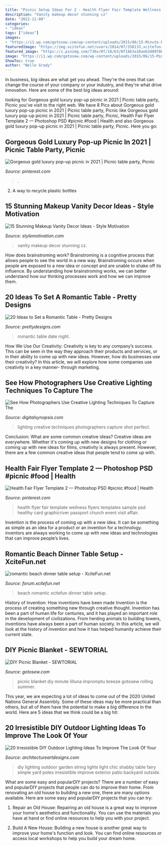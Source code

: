 ```yaml
---
title: "Picnic Setup Ideas For 2 - Health Flyer Fair Template Wellness Flyers Templates Sample Psd Healthy Card Graphicriver Passport Church Event Visit Affair"
description: "Vanity makeup decor stunning cz"
date: "2022-11-09"
categories:
- "ideas"
tags: ["ideas"]
images:
- "https://i1.wp.com/gotosew.com/wp-content/uploads/2015/06/15-Minute-Picnic-Blanket-e1433510929305.jpg?fit=700%2C1050&amp;ssl=1"
featuredImage: "https://img.xcitefun.net/users/2014/07/358133,xcitefun-romantic-beach-set-up-5.jpg"
featured_image: "https://i.pinimg.com/736x/0f/18/b3/0f18b3a10aeb2d89f869c636169ffbf5.jpg"
image: "https://i1.wp.com/gotosew.com/wp-content/uploads/2015/06/15-Minute-Picnic-Blanket-e1433510929305.jpg?fit=700%2C1050&amp;ssl=1"
ShowToc: true
author: "Nelle Grady"
---
```



In business, big ideas are what get you ahead. They're the ones that can change the course of your company or your industry, and they're what drive innovation. Here are some of the best big ideas around:

	

		
looking for Gorgeous gold luxury pop-up picnic in 2021 | Picnic table party, Picnic you've visit to the right web. We have 8 Pics about Gorgeous gold luxury pop-up picnic in 2021 | Picnic table party, Picnic like Gorgeous gold luxury pop-up picnic in 2021 | Picnic table party, Picnic, Health Fair Flyer Template 2 — Photoshop PSD #picnic #food | Health and also Gorgeous gold luxury pop-up picnic in 2021 | Picnic table party, Picnic. Here you go:
		
    
## Gorgeous Gold Luxury Pop-up Picnic In 2021 | Picnic Table Party, Picnic

<img loading=lazy src="https://i.pinimg.com/736x/22/84/a0/2284a0f6d638f1084ced9e4656f83030.jpg" onerror="this.onerror=null;this.src='https://tse4.mm.bing.net/th?id=OIP.fnFsmTxBTd4o2-3ii8QEfQHaLH&amp;pid=15.1';" alt="Gorgeous gold luxury pop-up picnic in 2021 | Picnic table party, Picnic">

_Source: pinterest.com_

>. 

	

2. A way to recycle plastic bottles 

    
## 15 Stunning Makeup Vanity Decor Ideas - Style Motivation

<img loading=lazy src="https://homebnc.com/homeimg/2017/02/04-makeup-vanity-ideas-homebnc.jpg" onerror="this.onerror=null;this.src='https://tse1.mm.bing.net/th?id=OIP.d88LjAJpdbRC3yXfOaOQGwHaJ3&amp;pid=15.1';" alt="15 Stunning Makeup Vanity Decor Ideas - Style Motivation">

_Source: stylemotivation.com_

>vanity makeup decor stunning cz. 

	

How does brainstroming work?
Brainstroming is a cognitive process that allows people to see the world in a new way. Brainstroming occurs when people are exposed to a new idea or concept and are unable to shake off its influence. By understanding how brainstroming works, we can better understand how our thinking processes work and how we can improve them.

    
## 20 Ideas To Set A Romantic Table - Pretty Designs

<img loading=lazy src="https://www.prettydesigns.com/wp-content/uploads/2015/08/20-ideas-to-set-a-romantic-table13.jpg" onerror="this.onerror=null;this.src='https://tse2.mm.bing.net/th?id=OIP.2IQ7SrVe--TlzsIdek4c3wHaLI&amp;pid=15.1';" alt="20 Ideas to Set a Romantic Table - Pretty Designs">

_Source: prettydesigns.com_

>romantic table date night. 

	

How We Use Our Creativity:
Creativity is key to any company’s success. This can be seen in the way they approach their products and services, or in their ability to come up with new ideas. However, how do businesses use their creativity? In this article, we will explore how some companies use creativity in a key manner- through marketing.

    
## See How Photographers Use Creative Lighting Techniques To Capture The

<img loading=lazy src="https://digitalsynopsis.com/wp-content/uploads/2016/09/photography-creative-lighting-techniques-11.jpg" onerror="this.onerror=null;this.src='https://tse4.mm.bing.net/th?id=OIP.ZDBTiyzQkomPX_9JmMYuTQHaLH&amp;pid=15.1';" alt="See How Photographers Use Creative Lighting Techniques To Capture The">

_Source: digitalsynopsis.com_

>lighting creative techniques photographers capture shot perfect. 

	

Conclusion: What are some common creative ideas?
Creative ideas are everywhere. Whether it's coming up with new designs for clothing or coming up with new ideas for films, creativity is always present. However, there are a few common creative ideas that people tend to come up with.

    
## Health Fair Flyer Template 2 — Photoshop PSD #picnic #food | Health

<img loading=lazy src="https://i.pinimg.com/736x/0f/18/b3/0f18b3a10aeb2d89f869c636169ffbf5.jpg" onerror="this.onerror=null;this.src='https://tse4.mm.bing.net/th?id=OIP.dvaeJLNXxJFCQj2KDq3EyAHaLJ&amp;pid=15.1';" alt="Health Fair Flyer Template 2 — Photoshop PSD #picnic #food | Health">

_Source: pinterest.com_

>health flyer fair template wellness flyers templates sample psd healthy card graphicriver passport church event visit affair. 

	

Invention is the process of coming up with a new idea. It can be something as simple as an idea for a product or an invention for a technology. inventors are always working to come up with new ideas and technologies that can improve people’s lives.

    
## Romantic Beach Dinner Table Setup - XciteFun.net

<img loading=lazy src="https://img.xcitefun.net/users/2014/07/358133,xcitefun-romantic-beach-set-up-5.jpg" onerror="this.onerror=null;this.src='https://tse1.mm.bing.net/th?id=OIP.MJjpEsqLzrV4IYYbmRdKOQHaE-&amp;pid=15.1';" alt="romantic beach dinner table setup - XciteFun.net">

_Source: forum.xcitefun.net_

>beach romantic xcitefun dinner table setup. 

	

History of Invention: How inventions have been made
Invention is the process of creating something new through creative thought. Invention has been a part of human life for centuries, and it has played an important role in the development of civilizations. From herding animals to building towers, inventions have always been a part of human society. In this article, we will look at the history of invention and how it has helped humanity achieve their current state.

    
## DIY Picnic Blanket - SEWTORIAL

<img loading=lazy src="https://i1.wp.com/gotosew.com/wp-content/uploads/2015/06/15-Minute-Picnic-Blanket-e1433510929305.jpg?fit=700%2C1050&amp;ssl=1" onerror="this.onerror=null;this.src='https://tse4.mm.bing.net/th?id=OIP.t3kP3t6Ok0mhs0VjCbLcDAHaLH&amp;pid=15.1';" alt="DIY Picnic Blanket - SEWTORIAL">

_Source: gotosew.com_

>picnic blanket diy minute lilluna impromptu breeze gotosew rolling summer. 

	

This year, we are expecting a lot of ideas to come out of the 2020 United Nations General Assembly. Some of these ideas may be more practical than others, but all of them have the potential to make a big difference in the world. Here are 5 ideas that we think could be a big hit:

    
## 20 Irresistible DIY Outdoor Lighting Ideas To Improve The Look Of Your

<img loading=lazy src="http://www.architectureartdesigns.com/wp-content/uploads/2016/08/8-25-e1471263306965-630x814.jpg" onerror="this.onerror=null;this.src='https://tse1.mm.bing.net/th?id=OIP.w-zXK1nY96aiV9xIgf5lsAHaJk&amp;pid=15.1';" alt="20 Irresistible DIY Outdoor Lighting Ideas To Improve The Look Of Your">

_Source: architectureartdesigns.com_

>diy lighting outdoor garden string lights light chic shabby table fairy simple yard poles irresistible improve exterior patio backyard outside. 

	

What are some easy and popularDIY projects?
There are a number of easy and popularDIY projects that people can do to improve their home. From renovating an old house to building a new one, there are many options available. Here are some easy and popularDIY projects that you can try:
1. Repair an Old House: Repairing an old house is a great way to improve your home's aesthetics and functionality. You can use the materials you have at hand or find online resources to help you with your project.

2. Build A New House: Building a new house is another great way to improve your home's function and look. You can find online resources or access local workshops to help you build your dream home.


